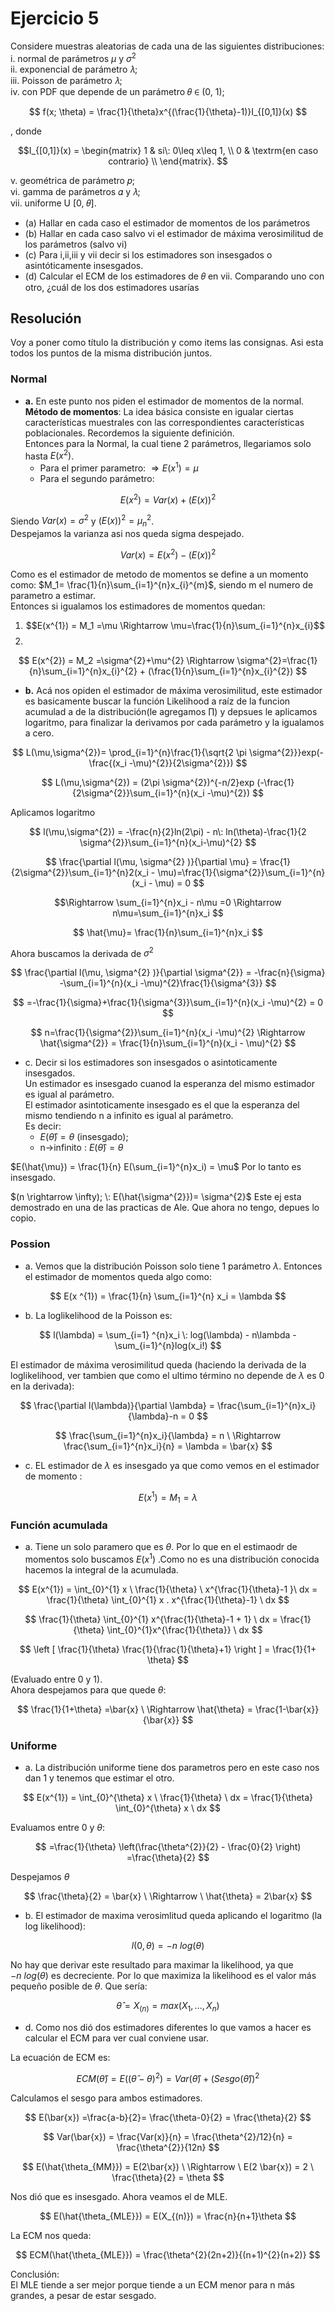 # Ejercicio 5
Considere muestras aleatorias de cada una de las siguientes distribuciones:
i. normal de parámetros $\mu$ y $\sigma^{2}$  
ii. exponencial de parámetro 𝜆;  
iii. Poisson de parámetro 𝜆;  
iv. con PDF que depende de un parámetro 𝜃 ∈ (0, 1);  

$$
f(x; \theta) = \frac{1}{\theta}x^{(\frac{1}{\theta}-1)}I_{[0,1]}(x)
$$

, donde  

$$I_{[0,1]}(x) = \begin{matrix}
1 & si\: 0\leq x\leq 1,  \\
0 & \textrm{en caso contrario} \\
\end{matrix}.
$$  

v. geométrica de parámetro 𝑝;  
vi. gamma de parámetros 𝛼 y 𝜆;  
vii. uniforme U [0, 𝜃].  
* (a) Hallar en cada caso el estimador de momentos de los parámetros
* (b) Hallar en cada caso salvo vi el estimador de máxima verosimilitud de los parámetros (salvo vi)
* (c) Para i,ii,iii y vii decir si los estimadores son insesgados o asintóticamente insesgados.
* (d) Calcular el ECM de los estimadores de 𝜃 en vii. Comparando uno con otro, ¿cuál de los dos
estimadores usarías

## Resolución 
Voy a poner como título la distribución y como items las consignas. Asi esta todos los puntos de la misma distribución juntos.  
### Normal
* **a.** En este punto nos piden el estimador de momentos de la normal.  
**Método de momentos**: La idea básica consiste en igualar ciertas características
muestrales con las correspondientes características poblacionales. Recordemos la
siguiente definición.   
Entonces para la Normal, la cual tiene 2 parámetros, llegariamos solo hasta $E(x^{2})$.  
    * Para el primer parametro: $\Rightarrow E(x^{1})=\mu$
    * Para el segundo parámetro:  

$$ 
    E(x^{2})= Var(x) + (E(x))^{2}
$$  

Siendo $Var(x) = \sigma^{2}$ y $(E(x))^{2}= \mu_{n}^{2}$.  
Despejamos la varianza asi nos queda sigma despejado.  

$$Var(x)= E(x^{2}) - (E(x))^{2}$$  

Como es el estimador de metodo de momentos se define a un momento como: $M_1= \frac{1}{n}\sum_{i=1}^{n}x_{i}^{m}$, siendo m el numero de parametro a estimar.  
Entonces si igualamos los estimadores de momentos quedan:  
1. $$E(x^{1}) = M_1 =\mu \Rightarrow \mu=\frac{1}{n}\sum_{i=1}^{n}x_{i}$$
2. 
$$ E(x^{2}) = M_2 =\sigma^{2}+\mu^{2} \Rightarrow \sigma^{2}=\frac{1}{n}\sum_{i=1}^{n}x_{i}^{2} + (\frac{1}{n}\sum_{i=1}^{n}x_{i}^{2})
$$  

* **b.** Acá nos opiden el estimador de máxima verosimilitud, este estimador es basicamente buscar la función Likelihood a raíz de la funcion acumulad a de la distribución(le agregamos $\prod$) y depsues le aplicamos logaritmo, para finalizar la derivamos por cada parámetro y la igualamos a cero.  

$$
L(\mu,\sigma^{2})= \prod_{i=1}^{n}\frac{1}{\sqrt{2 \pi \sigma^{2}}}exp(-\frac{(x_i -\mu)^{2}}{2\sigma^{2}})
$$  

$$
L(\mu,\sigma^{2}) = (2\pi \sigma^{2})^{-n/2}exp (-\frac{1}{2\sigma^{2}}\sum_{i=1}^{n}(x_i -\mu)^{2})
$$  

Aplicamos logaritmo  

$$
l(\mu,\sigma^{2}) = -\frac{n}{2}ln(2\pi) - n\: ln(\theta)-\frac{1}{2 \sigma^{2}}\sum_{i=1}^{n}(x_i-\mu)^{2}
$$  

$$
\frac{\partial l(\mu, \sigma^{2} )}{\partial \mu} = \frac{1}{2\sigma^{2}}\sum_{i=1}^{n}2(x_i - \mu)=\frac{1}{\sigma^{2}}\sum_{i=1}^{n}(x_i - \mu) = 0
$$  

$$\Rightarrow \sum_{i=1}^{n}x_i - n\mu =0 \Rightarrow n\mu=\sum_{i=1}^{n}x_i
$$  

$$
\hat{\mu}= \frac{1}{n}\sum_{i=1}^{n}x_i
$$  

Ahora buscamos la derivada de $\sigma^{2}$

$$
\frac{\partial l(\mu, \sigma^{2} )}{\partial \sigma^{2}} = -\frac{n}{\sigma} -\sum_{i=1}^{n}(x_i -\mu)^{2}\frac{1}{\sigma^{3}}
$$  

$$
=-\frac{1}{\sigma}+\frac{1}{\sigma^{3}}\sum_{i=1}^{n}(x_i -\mu)^{2} = 0
$$  

$$
n=\frac{1}{\sigma^{2}}\sum_{i=1}^{n}(x_i -\mu)^{2} \Rightarrow \hat{\sigma^{2}} = \frac{1}{n}\sum_{i=1}^{n}(x_i - \mu)^{2}
$$  

* c. Decir si los estimadores son insesgados o asintoticamente insesgados.  
Un estimador es insesgado cuanod la esperanza del mismo estimador es igual al parámetro.  
El estimador asintoticamente insesgado es el que la esperanza del mismo tendiendo n a infinito es igual al parámetro.  
Es decir:  
    * $E(\hat{\theta}) = \theta$ (insesgado);  
    * n->infinito : $E(\hat{\theta})= \theta$  


$E(\hat{\mu}) = \frac{1}{n} E(\sum_{i=1}^{n}x_i) = \mu$ 
Por lo tanto es insesgado.  

$(n \rightarrow \infty); \:  E(\hat{\sigma^{2}})= \sigma^{2}$ Este ej esta demostrado en una de las practicas de Ale. Que ahora no tengo, depues lo copio.  

### Possion
- a. Vemos que la distribución Poisson solo tiene 1 parámetro $\lambda$. Entonces el estimador de momentos queda algo como:  

$$
E(x ^{1}) = \frac{1}{n} \sum_{i=1}^{n} x_i = \lambda
$$  

- b. La loglikelihood de la Poisson es:  

$$
l(\lambda) = \sum_{i=1} ^{n}x_i \: log(\lambda) - n\lambda - \sum_{i=1}^{n}log(x_i!)
$$  

El estimador de máxima verosimilitud queda (haciendo la derivada de la loglikelihood, ver tambien que como el ultimo término no depende de $\lambda$ es 0 en la derivada):  

$$
\frac{\partial l(\lambda)}{\partial \lambda} = \frac{\sum_{i=1}^{n}x_i}{\lambda}-n = 0
$$  

$$
\frac{\sum_{i=1}^{n}x_i}{\lambda} = n \ \Rightarrow \frac{\sum_{i=1}^{n}x_i}{n} = \lambda = \bar{x}
$$  

- c. EL estimador de $\lambda$  es insesgado ya que como vemos en el estimador de momento :  

$$
E(x^{1}) = M_1 = \lambda
$$  

### Función acumulada
- a. Tiene un solo paramero que es $\theta$. Por lo que en el estimaodr de momentos solo buscamos $E(x^{1})$ .Como no es una distribución conocida hacemos la integral de la acumulada.  

$$
E(x^{1}) = \int_{0}^{1} x \ \frac{1}{\theta} \ x^{\frac{1}{\theta}-1 }\ dx = \frac{1}{\theta} \int_{0}^{1} x . x^{\frac{1}{\theta}-1} \ dx
$$  

$$
\frac{1}{\theta} \int_{0}^{1} x^{\frac{1}{\theta}-1 + 1} \ dx = \frac{1}{\theta} \int_{0}^{1}x^{\frac{1}{\theta}} \ dx
$$  

$$
\left [ \frac{1}{\theta} \frac{1}{\frac{1}{\theta}+1} \right ] = \frac{1}{1+ \theta}
$$  

(Evaluado entre 0 y 1).  
Ahora despejamos para que quede $\theta$:  

$$
\frac{1}{1+\theta}  =\bar{x} \ \Rightarrow \hat{\theta} = \frac{1-\bar{x}}{\bar{x}}
$$  

### Uniforme
- a. La distribución uniforme tiene dos parametros pero en este caso nos dan 1 y tenemos que estimar el otro.  

$$
E(x^{1}) = \int_{0}^{\theta} x \ \frac{1}{\theta} \ dx =  \frac{1}{\theta} \int_{0}^{\theta} x \ dx
$$  

Evaluamos entre 0 y $\theta$:  

$$
=\frac{1}{\theta} \left(\frac{\theta^{2}}{2} - \frac{0}{2} \right) =\frac{\theta}{2}
$$  

Despejamos $\theta$  

$$
\frac{\theta}{2} = \bar{x} \ \Rightarrow \ \hat{\theta} = 2\bar{x}
$$  

- b. El estimador de maxima verosimlitud queda aplicando el logaritmo (la log likelihood):  

$$
l(0,\theta) = -n \ log(\theta)
$$  

No hay que derivar este resultado para maximar la likelihood, ya que $-n \ log(\theta)$ es decreciente. Por lo que maximiza la likelihood es el valor más pequeño posible de $\theta$. Que sería:  

$$
\hat{\theta}= X_{(n)} = max (X_1,...,X_n)
$$  

- d. Como nos dió dos estimadores diferentes lo que vamos a hacer es calcular el ECM para ver cual conviene usar.  

La ecuación de ECM es:  

$$
ECM(\hat{\theta}) =  E((\hat{\theta}-\theta)^{2}) = Var(\hat{\theta}) + (Sesgo(\hat{\theta}))^{2}
$$  

Calculamos el sesgo para ambos estimadores.  

$$
E(\bar{x}) =\frac{a-b}{2}= \frac{\theta-0}{2} = \frac{\theta}{2}
$$  

$$
Var(\bar{x}) = \frac{Var(x)}{n} = \frac{\theta^{2}/12}{n} = \frac{\theta^{2}}{12n}
$$  

$$
E(\hat{\theta_{MM}}) = E(2\bar{x}) \ \Rightarrow \ E(2 \bar{x}) = 2 \ \frac{\theta}{2} = \theta
$$  

Nos dió que es insesgado. Ahora veamos el de MLE.  

$$
E(\hat{\theta_{MLE}}) = E(X_{(n)}) = \frac{n}{n+1}\theta
$$  

La ECM nos queda:  

$$
ECM(\hat{\theta_{MLE}}) = \frac{\theta^{2}(2n+2)}{(n+1)^{2}(n+2)}
$$  

Conclusión:  
El MLE tiende a ser mejor porque tiende a un ECM menor para n más grandes, a pesar de estar sesgado.   



